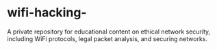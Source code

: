 # wifi-hacking-
A private repository for educational content on ethical network security, including WiFi protocols, legal packet analysis, and securing networks.
